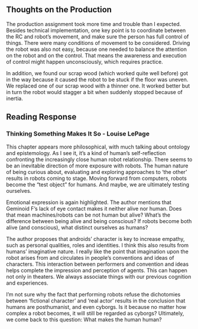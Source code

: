 ## Thoughts on the Production
The production assignment took more time and trouble than I expected. Besides technical implementation, one key point is to coordinate between the RC and robot’s movement, and make sure the person has full control of things. There were many conditions of movement to be considered. Driving the robot was also not easy, because one needed to balance the attention on the robot and on the control. That means the awareness and execution of control might happen unconsciously, which requires practice. 

In addition, we found our scrap wood (which worked quite well before) got in the way because it caused the robot to be stuck if the floor was uneven. We replaced one of our scrap wood with a thinner one. It worked better but in turn the robot would stagger a bit when suddenly stopped because of inertia. 


## Reading Response
### Thinking Something Makes It So - Louise LePage

This chapter appears more philosophical, with much talking about ontology and epistemology. As I see it, it’s a kind of human’s self-reflection confronting the increasingly close human robot relationship. There seems to be an inevitable direction of more exposure with robots. The human nature of being curious about, evaluating and exploring approaches to ‘the other’ results in robots coming to stage. Moving forward from computers, robots become the “test object” for humans. And maybe, we are ultimately testing ourselves. 

Emotional expression is again highlighted. The author mentions that Geminoid F’s lack of eye contact makes it neither alive nor human. Does that mean machines/robots can be not human but alive? What’s the difference between being alive and being conscious? If robots become both alive (and conscious), what distinct ourselves as humans?

The author proposes that androids’ character is key to increase empathy, such as personal qualities, roles and identities. I think this also results from humans’ imaginative nature. I really like the point that imagination upon the robot arises from and circulates in people’s conventions and ideas of characters. This interaction between performers and convention and ideas helps complete the impression and perception of agents. This can happen not only in theaters. We always associate things with our previous cognition and experiences. 

I’m not sure why the fact that performing robots refuse the dichotomies between ‘fictional character’ and ‘real actor’ results in the conclusion that humans are posthumanist, and even cyborgs. Is it because no matter how complex a robot becomes, it will still be regarded as cyborgs? Ultimately, we come back to this question: What makes the human human? 

